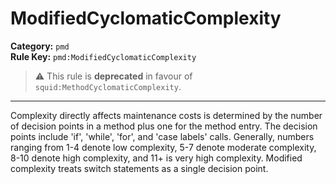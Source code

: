 # ModifiedCyclomaticComplexity
**Category:** `pmd`<br/>
**Rule Key:** `pmd:ModifiedCyclomaticComplexity`<br/>
> :warning: This rule is **deprecated** in favour of `squid:MethodCyclomaticComplexity`.

-----

Complexity directly affects maintenance costs is determined by the number of decision points in a method plus one for the method entry. The decision points include 'if', 'while', 'for', and 'case labels' calls. Generally, numbers ranging from 1-4 denote low complexity, 5-7 denote moderate complexity, 8-10 denote high complexity, and 11+ is very high complexity. Modified complexity treats switch statements as a single decision point.
